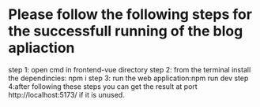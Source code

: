 # Please follow the following steps for the successfull running of the blog apliaction

step 1: open cmd in frontend-vue directory
step 2: from the terminal install the dependincies: npm i
step 3: run the web application:npm run dev
step 4:after following these steps you can get the result at port http://localhost:5173/ if it is unused.